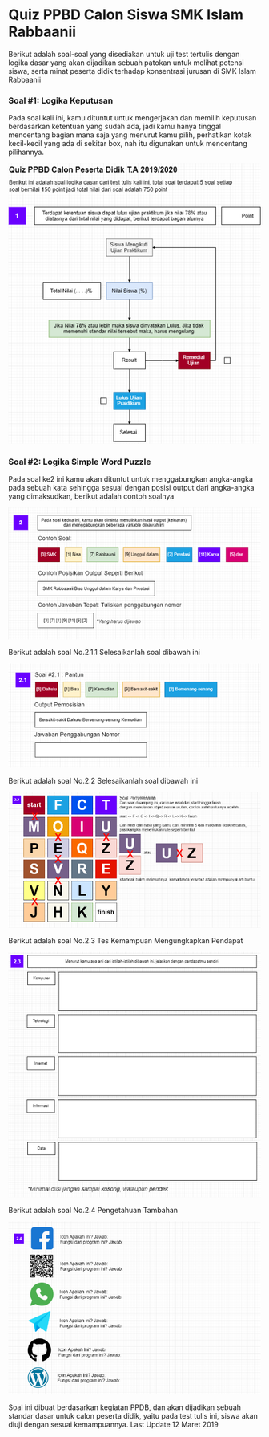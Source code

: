 # Quiz PPBD Calon Siswa SMK Islam Rabbaanii
Berikut adalah soal-soal yang disediakan untuk uji test tertulis dengan logika dasar yang akan dijadikan sebuah patokan untuk melihat potensi siswa, serta minat peserta didik terhadap konsentrasi jurusan di SMK Islam Rabbaanii

### Soal #1: Logika Keputusan
Pada soal kali ini, kamu dituntut untuk mengerjakan dan memilih keputusan berdasarkan ketentuan yang sudah ada, jadi kamu hanya tinggal mencentang bagian mana saja yang menurut kamu pilih, perhatikan kotak kecil-kecil yang ada di sekitar box, nah itu digunakan untuk mencentang pilihannya.

<img src="https://github.com/codedadu/Quiz-PPBD/blob/master/res/img/soal_1.PNG"/>

### Soal #2: Logika Simple Word Puzzle
Pada soal ke2 ini kamu akan dituntut untuk menggabungkan angka-angka pada sebuah kata sehingga sesuai dengan posisi output dari angka-angka yang dimaksudkan, berikut adalah contoh soalnya

<img src="https://github.com/codedadu/Quiz-PPBD/blob/master/res/img/soal_2.1.PNG"/>

Berikut adalah soal No.2.1.1 Selesaikanlah soal dibawah ini

<img src="https://github.com/codedadu/Quiz-PPBD/blob/master/res/img/soal_2.1.1.PNG"/>

Berikut adalah soal No.2.2 Selesaikanlah soal dibawah ini

<img src="https://github.com/codedadu/Quiz-PPBD/blob/master/res/img/soal_2.2.PNG"/>


Berikut adalah soal No.2.3 Tes Kemampuan Mengungkapkan Pendapat

<img src="https://github.com/codedadu/Quiz-PPBD/blob/master/res/img/soal_2.3.PNG"/>

Berikut adalah soal No.2.4 Pengetahuan Tambahan

<img src="https://github.com/codedadu/Quiz-PPBD/blob/master/res/img/soal_2.4.PNG"/>

Soal ini dibuat berdasarkan kegiatan PPDB, dan akan dijadikan sebuah standar dasar untuk calon peserta didik, yaitu pada test tulis ini, siswa akan diuji dengan sesuai kemampuannya.
Last Update 12 Maret 2019